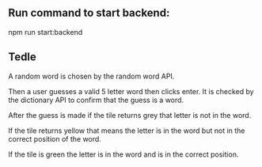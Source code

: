 ## Run command to start backend:
npm run start:backend

## Tedle 
A random word is chosen by the random word API. 

Then a user guesses a valid 5 letter word then clicks enter. It is checked by the dictionary API to confirm that the guess is a word. 

After the guess is made if the tile returns grey that letter is not in the word. 

If the tile returns yellow that means the letter is in the word but not in the correct position of the word. 

If the tile is green the letter is in the word and is in the correct position. 